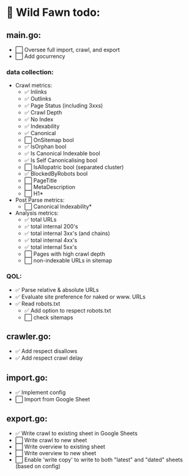 # 🦌 Wild Fawn todo:

## main.go:
- ⬜️ Oversee full import, crawl, and export
- ⬜️ Add gocurrency

### data collection:
- Crawl metrics:
  - ✅ Inlinks
  - ✅ Outlinks
  - ✅ Page Status (including 3xxs)
  - ✅ Crawl Depth
  - ✅ No Index
  - ✅ Indexability
  - ✅ Canonical
  - ⬜️ OnSitemap bool
  - ✅ IsOrphan bool
  - ✅ Is Canonical Indexable bool
  - ✅ Is Self Canonicalising bool
  - ⬜️ IsAllopatric bool (separated cluster)
  - ✅ BlockedByRobots bool
  - ⬜️ PageTitle
  - ⬜️ MetaDescription
  - ⬜️ H1*
- Post Parse metrics:
  - ⬜️ Canonical Indexability*
- Analysis metrics:
  - ✅ total URLs
  - ✅ total internal 200's
  - ✅ total internal 3xx's (and chains)
  - ✅ total internal 4xx's
  - ✅ total internal 5xx's
  - ⬜️ Pages with high crawl depth
  - ⬜️ non-indexable URLs in sitemap

### QOL:
- ✅ Parse relative & absolute URLs
- ✅ Evaluate site preference for naked or www. URLs
- ✅ Read robots.txt
  - ✅ Add option to respect robots.txt
  - ⬜️ check sitemaps

## crawler.go:
- ✅ Add respect disallows
- ✅ Add respect crawl delay

## import.go:
- ✅ Implement config
- ⬜️ Import from Google Sheet

## export.go:
- ✅ Write crawl to existing sheet in Google Sheets
- ⬜️ Write crawl to new sheet
- ⬜️ Write overview to existing sheet
- ⬜️ Write overview to new sheet
- ⬜️ Enable 'write copy' to write to both "latest" and "dated" sheets (based on config)
